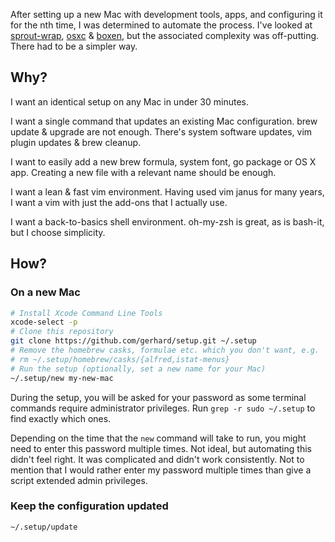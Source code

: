 After setting up a new Mac with development tools, apps, and configuring it for
the nth time, I was determined to automate the process.  I've looked at
[sprout-wrap](https://github.com/pivotal-sprout/sprout-wrap),
[osxc](https://osxc.github.io/) &amp; [boxen](https://boxen.github.com/), but
the associated complexity was off-putting.  There had to be a simpler way.

## Why?

I want an identical setup on any Mac in under 30 minutes.

I want a single command that updates an existing Mac configuration. brew update
&amp; upgrade are not enough. There's system software updates, vim plugin
updates &amp; brew cleanup.

I want to easily add a new brew formula, system font, go package or OS X app.
Creating a new file with a relevant name should be enough.

I want a lean &amp; fast vim environment. Having used vim janus for many years,
I want a vim with just the add-ons that I actually use.

I want a back-to-basics shell environment. oh-my-zsh is great, as is bash-it,
but I choose simplicity.

## How?

### On a new Mac

```sh
# Install Xcode Command Line Tools
xcode-select -p
# Clone this repository
git clone https://github.com/gerhard/setup.git ~/.setup
# Remove the homebrew casks, formulae etc. which you don't want, e.g.
# rm ~/.setup/homebrew/casks/{alfred,istat-menus}
# Run the setup (optionally, set a new name for your Mac)
~/.setup/new my-new-mac
```

During the setup, you will be asked for your password as some terminal commands
require administrator privileges. Run `grep -r sudo ~/.setup` to find exactly
which ones.

Depending on the time that the `new` command will take to run, you might need
to enter this password multiple times. Not ideal, but automating this didn't
feel right. It was complicated and didn't work consistently. Not to mention
that I would rather enter my password multiple times than give a script
extended admin privileges.

### Keep the configuration updated

```
~/.setup/update
```

